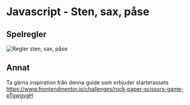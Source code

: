 # Javascript - Sten, sax, påse

## Spelregler

![Regler sten, sax, påse](https://github.com/chasacademy-sandra-larsson/js--rock-paper-scissor/blob/main/Rock-paper-scissors-sv.svg.png)


## Annat 

Ta gärna inspiration från denna guide som erbjuder starterassets https://www.frontendmentor.io/challenges/rock-paper-scissors-game-pTgwgvgH

